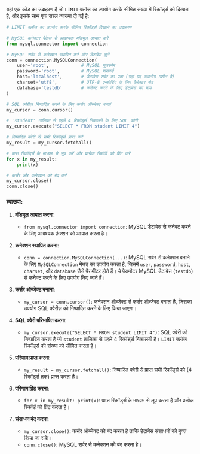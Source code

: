 यहां एक कोड का उदाहरण है जो `LIMIT` क्लॉज़ का उपयोग करके सीमित संख्या में रिकॉर्ड्स को दिखाता है, और इसके साथ एक सरल व्याख्या दी गई है:

```python
# LIMIT क्लॉज़ का उपयोग करके सीमित रिकॉर्ड्स दिखाने का उदाहरण

# MySQL कनेक्टर पैकेज से आवश्यक मॉड्यूल आयात करें
from mysql.connector import connection

# MySQL सर्वर से कनेक्शन स्थापित करें और डेटाबेस चुनें
conn = connection.MySQLConnection(
    user='root',            # MySQL यूज़रनेम
    password='root',        # MySQL पासवर्ड
    host='localhost',       # डेटाबेस सर्वर का पता (यहां यह स्थानीय मशीन है)
    charset='utf8',         # UTF-8 एन्कोडिंग के लिए कैरेक्टर सेट
    database='testdb'       # कनेक्ट करने के लिए डेटाबेस का नाम
)

# SQL क्वेरीज़ निष्पादित करने के लिए कर्सर ऑब्जेक्ट बनाएं
my_cursor = conn.cursor()

# 'student' तालिका से पहले 4 रिकॉर्ड्स निकालने के लिए SQL क्वेरी
my_cursor.execute("SELECT * FROM student LIMIT 4")

# निष्पादित क्वेरी से सभी रिकॉर्ड्स प्राप्त करें
my_result = my_cursor.fetchall()

# प्राप्त रिकॉर्ड्स के माध्यम से लूप करें और प्रत्येक रिकॉर्ड को प्रिंट करें
for x in my_result:
    print(x)

# कर्सर और कनेक्शन को बंद करें
my_cursor.close()
conn.close()
```

### व्याख्या:

1. **मॉड्यूल आयात करना**:
   - `from mysql.connector import connection`: MySQL डेटाबेस से कनेक्ट करने के लिए आवश्यक फ़ंक्शन को आयात करता है।

2. **कनेक्शन स्थापित करना**:
   - `conn = connection.MySQLConnection(...)`: MySQL सर्वर से कनेक्शन बनाने के लिए `MySQLConnection` मेथड का उपयोग करता है, जिसमें `user`, `password`, `host`, `charset`, और `database` जैसे पैरामीटर होते हैं। ये पैरामीटर MySQL डेटाबेस (`testdb`) से कनेक्ट करने के लिए उपयोग किए जाते हैं।

3. **कर्सर ऑब्जेक्ट बनाना**:
   - `my_cursor = conn.cursor()`: कनेक्शन ऑब्जेक्ट से कर्सर ऑब्जेक्ट बनाता है, जिसका उपयोग SQL क्वेरीज़ को निष्पादित करने के लिए किया जाएगा।

4. **SQL क्वेरी परिभाषित करना**:
   - `my_cursor.execute("SELECT * FROM student LIMIT 4")`: SQL क्वेरी को निष्पादित करता है जो `student` तालिका से पहले 4 रिकॉर्ड्स निकालती है। `LIMIT` क्लॉज़ रिकॉर्ड्स की संख्या को सीमित करता है।

5. **परिणाम प्राप्त करना**:
   - `my_result = my_cursor.fetchall()`: निष्पादित क्वेरी से प्राप्त सभी रिकॉर्ड्स को (4 रिकॉर्ड्स तक) प्राप्त करता है।

6. **परिणाम प्रिंट करना**:
   - `for x in my_result: print(x)`: प्राप्त रिकॉर्ड्स के माध्यम से लूप करता है और प्रत्येक रिकॉर्ड को प्रिंट करता है।

7. **संसाधन बंद करना**:
   - `my_cursor.close()`: कर्सर ऑब्जेक्ट को बंद करता है ताकि डेटाबेस संसाधनों को मुक्त किया जा सके।
   - `conn.close()`: MySQL सर्वर से कनेक्शन को बंद करता है।
